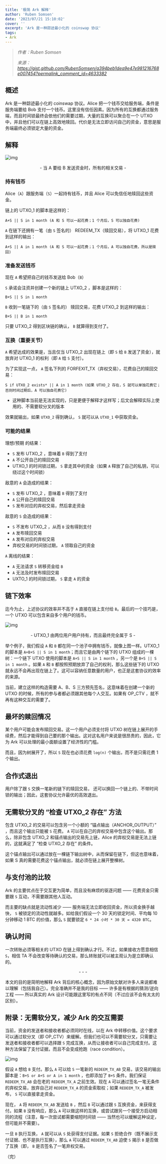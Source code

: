 ```yaml
---
title: '极简 Ark 解释'
author: 'Ruben Somsen'
date: '2023/07/21 15:10:02'
cover: ''
excerpt: 'Ark 是一种踪迹最小化的 coinswap 协议'
tags:
- Ark
---
```



> *作者：Ruben Somsen*
> 
> *来源：<https://gist.github.com/RubenSomsen/a394beb1dea9e47e981216768e007454?permalink_comment_id=4633382>*



## 概述

Ark 是一种踪迹最小化的 coinswap 协议。Alice 把一个钱币交给服务端，条件是服务端要给 Bob 支付一个钱币。这里没有信任因素。因为所有的互换都通过服务端，而且时间锁最终会依他们的需要过期，大量的互换可以聚合在一个 UTXO 中，并且他们可以在链上高效地赎回。代价是无法立即访问自己的资金，意思是服务端最终必须锁定大量的资金。

## 解释

![img](../images/simplest-ark-explanation-by-ruben-somsen/Ark_Diagram_1.svg)

<p style="text-align:center">- 当  A 要给 B 发送资金时，所有的相关交易  -</p>


### 持有钱币

Alice（`A`）跟服务端（`S`）一起持有钱币，并且 Alice 可以免信任地赎回这些资金。

链上的 UTXO_1 的脚本是这样的：

```
A+S || S in 1 month (A 和 S 可以一起花费；1 个月后，S 可以独自花费)
```

`A` 在链下还拥有一笔（由 `S` 签名的） REDEEM_TX（赎回交易），将 UTXO_1 花费到这样的输出：

```
A+S || A in 1 month (A 和 S 可以一起花费；1 个月后，A 可以独自花费，所以是赎回)
```

### 准备发送钱币

现在 `A` 希望把自己的钱币发送给 Bob（`B`）

`S` 承诺会注资并创建一个新的链上 UTXO_2 ，脚本是这样的：

```
B+S || S in 1 month
```

`B` 收到一笔链下的（由 `S` 签名的）  赎回交易，花费 UTXO_2 到这样的输出：

```
B+S || B in 1 month
```

只要 UTXO_2 得到区块链的确认， `B` 就算得到支付了。

### 互换（重要关节）

`A` 希望达成的效果是，当且仅当 UTXO_2 出现在链上（即 `S` 给 `B` 发送了资金），就放弃对 UTXO_1 的权利（即 `A` 给 `S` 支付）。

为了实现这一点， `A` 签名下列的 FORFEXIT_TX（弃权交易），花费自己的赎回交易：

```
S if UTXO_2 exists* || A in 1 month (如果 UTXO_2 存在，S 就可以单独花费它；否则时间过期后，A 可以独自花费它)
```

* 这种脚本当前是无法实现的，只是更便于解释才这样写；后文会解释实际上使用的、不需要软分叉的版本

效果就输出，如果 `UTXO_2` 得到确认， `S` 就可以从 `UTXO_1` 中获取资金。

### 可能的结果

理想/预期 的结果：

- `S` 发布 UTXO_2 ，意味着 `B` 得到了支付
- `A` 不公开自己的赎回交易
- UTXO_1 的时间锁过期， `S` 拿走其中的资金（如果 `A` 释放了自己的私钥，可以绕过这个时间锁） 

敌意的 `A` 会造成的结果：

- `S` 发布 UTXO_2 ，意味着 `B` 得到了支付
- `A` 公开自己的赎回交易
- `S` 发布对应的弃权交易，然后拿走资金

敌意的 `S` 会造成的结果：

- `S` 不发布 UTXO_2 ，从而 `B` 没有得到支付
- `A` 发布赎回交易
- `A`  发布对应的弃权交易
- 弃权交易的时间锁过期， `A` 领取自己的资金

`A` 离线的结果：

- `A` 无法请求 `S` 转移资金给 `B`  
- `A` 无法及时发布赎回交易
- UXTO_1 的时间锁过期， `S` 拿走 `A` 的资金

## 链下效率

迄今为止，上述协议的效率并不高于 `A` 直接在链上支付给 `B`。最后的一个技巧是，一个 UTXO 可以包含来自多个用户的钱币。

  ![img](../images/simplest-ark-explanation-by-ruben-somsen/agram_2.svg)

<p style="text-align:center">- UTXO_1 由两位用户用户持有，而且最终完全属于 S -</p>


举个例子，我们假设 `A` 和 `B` 都在同一个池子中拥有钱币，就像上图一样。UTXO_1 的脚本是 `A+B+S || S in 1 month`；而且它是由两个链下的 UTXO 组成的一棵树：一个链下 UTXO 使用的脚本是 `A+S || S in 1 month` ，另一个是 `B+S || S in 1 month` 。如果 `A` 和 `B` 都按照预期放弃了自己的权利，那么这些链下的 UTXO 就永远不会再出现在链上了。这可以容纳任意数量的用户，也正是这套协议的效率的来源。

当前，建立这样的构造需要 A、B、S 三方预先签名，这意味着在创建一个新的 UTXO 的时候，所有的参与者都必须跟其他每个人交互。如果有 OP_CTV ，就不再有这种交互的需要了。

## 最坏的赎回情况

某个用户可能会发布赎回交易。这一个用户必须支付将 UTXO 树在链上展开的手续费，然后才能得到自己要的那个输出。这对这名用户来说是很昂贵的，因此，它为 Ark 可以处理的最小面额设置了经济性的门槛。

而且，因为树展开了，所以 `S` 现在也必须花费 `log(n)` 个输出，而不是只需花费 1 个输出。

## 合作式退出

用户除了跟 `S` 交换一笔新的链下的赎回交易，  还可以换回一个链上的、不带时间锁的输出；因此，这套协议允许最优的高效退出。

## 无需软分叉的 “检查 UTXO_2 存在” 方法

包含 UTXO_2 的交易可以包含另一个小额的 “锚点输出（ANCHOR_OUTPUT）”  ，而且这个输出只能被 `S` 花费。 `A` 可以在自己的弃权交易中包含这个输出。那么，除非包含 UTXO_2 和锚点输出的交易先上链，Alice 的弃权交易是无法上链的，这就满足了 “检查 UTXO_2 存在” 的条件。

这个锚点输出可以通过放在一棵链下输出树中，从而保留在链下，但这也意味着，如果 S 真的需要花费这个锚点输出，就必须在链上展开整棵树。

## 与支付池的比较

Ark 的主要优点在于交互更为简单，而且没有麻烦的驱逐问题 —— 花费资金只需要跟 `S` 互动，不需要跟其他人互动。

而主要的缺点就是流动性减少 —— 服务端无法立即收回资金，所以资金换手越快， `S` 被锁定的流动性就越多。如给我们假设一个 30 天的锁定时间、平均每 10 分钟移动 1 BTC 的价值，那么 `S` 就要锁定 `6 * 24 小时 * 30 天 = 4320 BTC`。 

## 确认时间

一次转账必须等相关的 UTXO 在链上得到确认才行。不过，如果接收方愿意相信 `S`，相信 TA 不会改变等待确认的交易，那么转账就可以被主观认为是立即确认的。

<p style="text-align:center">- - -</p>


本文的目的是简明地解释 Ark 背后的核心概念，因为原始文献对许多人来说都难以理解（包括我自己）。完全准确并不是我的目标 —— 许多是有根据的猜测/逆向工程 —— 所以真实的 Ark 设计可能跟这里写的有点不同（不过应该不会有太太的区别）。

## 附录：无需软分叉，减少 Ark 的交互需要

当前，资金的发送者和接收者都必须同时在线，以在 Ark 中转移价值。这个要求可以通过软分叉（即 OP_CTV）来缓解。但我们也可以不需要软分叉，只需要让发送者和接收者都可以选择跟 `S` 完成互换，从而让接收者可以自己完成支付。这种方法保留了支付证据，而且不会变成抢跑（race condition）。

 ![img](../images/simplest-ark-explanation-by-ruben-somsen/ractive.svg)

假设 `A` 想给 `B` 支付。那么 `A` 可以给 `S` 一笔新的 `REDEEM_TX_AB` 交易，该交易的输出脚本是：`B+S or A+S or A in 1 month` ，也即添加了 `B+S` 条件。我们保证 `REDEEM_TX_AB` 会在老的 `REDEEM_TX_A` 之前生效。现在 `A` 可以通过签名一笔无条件的弃权交易，放弃自己对 `REDEEM_TX_A` 的资金索取权；如果 `REDEEM_TX_A` 被发布， `S` 可以直接拿走资金。

现在， `A`  将 `REDEEM_TX_AB` 发送给 `B` ，然后 `B` 可以通过跟 `S` 互换资金，来获得支付。如果 `B` 没有响应，那么 `A` 可以做这样的互换，或尝试跟另一个接受方启动相同的流程（注意，每一次尝试都需要缩短时间锁 —— 当然也可以缓解这种设定，但可能并不需要）。

一旦 `B` 执行互换， `A` 就可以从 `S` 处获得支付证据。如果 `S` 拒绝合作（既不展示支付证据、也不是执行互换），那么 `A` 可以通过 `REDEEM_TX_AB` 迫使 `S` 揭示 `B` 是否做了互换（即， `B` 是否签名了一笔弃权交易。    

（完）